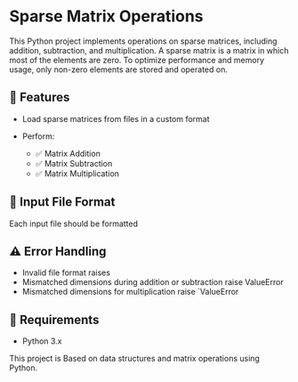 # Sparse Matrix Operations

This Python project implements operations on sparse matrices, including addition, subtraction, and multiplication. A sparse matrix is a matrix in which most of the elements are zero. To optimize performance and memory usage, only non-zero elements are stored and operated on.


## 🧠 Features

* Load sparse matrices from files in a custom format
* Perform:

  * ✅ Matrix Addition
  * ✅ Matrix Subtraction
  * ✅ Matrix Multiplication
  

## 📄 Input File Format

Each input file should be formatted

## ⚠ Error Handling

* Invalid file format raises 
* Mismatched dimensions during addition or subtraction raise ValueError
* Mismatched dimensions for multiplication raise `ValueError

## 📌 Requirements

* Python 3.x


This project is Based on data structures and matrix operations using Python.